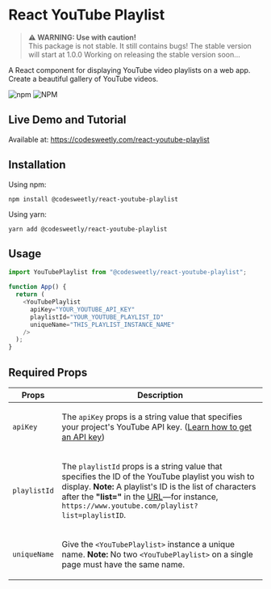 # React YouTube Playlist

> **⚠ WARNING: Use with caution!**  
> This package is not stable. It still contains bugs!
> The stable version will start at 1.0.0
> Working on releasing the stable version soon...

A React component for displaying YouTube video playlists on a web app. Create a beautiful gallery of YouTube videos.

![npm](https://img.shields.io/npm/v/@codesweetly/react-youtube-playlist) ![NPM](https://img.shields.io/npm/l/@codesweetly/react-youtube-playlist)

## Live Demo and Tutorial

Available at: https://codesweetly.com/react-youtube-playlist

## Installation

Using npm:

```
npm install @codesweetly/react-youtube-playlist
```

Using yarn:

```
yarn add @codesweetly/react-youtube-playlist
```

## Usage

```js
import YouTubePlaylist from "@codesweetly/react-youtube-playlist";

function App() {
  return (
    <YouTubePlaylist
      apiKey="YOUR_YOUTUBE_API_KEY"
      playlistId="YOUR_YOUTUBE_PLAYLIST_ID"
      uniqueName="THIS_PLAYLIST_INSTANCE_NAME"
    />
  );
}
```

## Required Props

<table>
<thead>
<tr>
<th>Props</th>
<th>Description</th>
</tr>
</thead>
<tbody>
<tr>
<td>

`apiKey`

</td>
<td>

The `apiKey` props is a string value that specifies your project's YouTube API key. ([Learn how to get an API key](https://youtu.be/N18czV5tj5o))

</td>
</tr>
<tr>
<td>

`playlistId`

</td>
<td>

The `playlistId` props is a string value that specifies the ID of the YouTube playlist you wish to display. **Note:** A playlist's ID is the list of characters after the **"list="** in the [URL](/web-address-url)—for instance, `https://www.youtube.com/playlist?list=playlistID`.

</td>
</tr>
<tr>
<td>

`uniqueName`

</td>
<td>

Give the `<YouTubePlaylist>` instance a unique name. **Note:** No two `<YouTubePlaylist>` on a single page must have the same name.

</td>
</tr>
</tbody>
</table>
